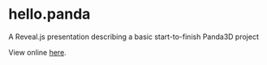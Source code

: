 hello.panda
===========

A Reveal.js presentation describing a basic start-to-finish Panda3D project

View online [here](http://collectivecognition.github.io/hello.panda).